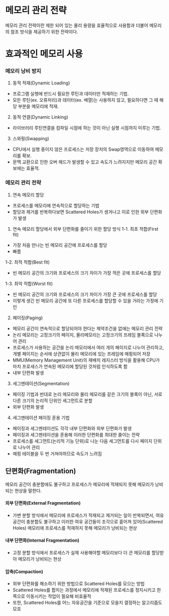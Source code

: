 # 메모리 관리 전략
메모리 관리 전략이란 제한 되어 있는 물리 용량을 효율적으로 사용함과 더불어 메모리의 참조 방식을 제공하기 위한 전략이다.

# 효과적인 메모리 사용
### 메모리 낭비 방지
1. 동적 적재(Dynamic Loading)
- 프로그램 실행에 반드시 필요한 루틴과 데이터만 적재하는 기법.
- 모든 루틴(ex. 오류처리)과 데이터(ex. 배열)는 사용하지 않고, 필요하다면 그 때 해당 부분을 메모리에 적재.

2. 동적 연결(Dynamic Linking)
- 라이브러리 루틴연결을 컴파일 시점에 하는 것이 아닌 실행 시점까지 미루는 기법.

3. 스와핑(Swapping)
- CPU에서 실행 중이지 않은 프로세스는 저장 장치의 Swap영역으로 이동하여 메모리를 확보.
- 문맥 교환으로 인한 오버 헤드가 발생할 수 있고 속도가 느려지지만 메모리 공간 확보에는 효율적.

### 메모리 관리 전략
1. 연속 메모리 할당
- 프로세스를 메모리에 연속적으로 할당하는 기법
- 할당과 제거를 반복하다보면 Scattered Holes가 생겨나고 이로 인한 외부 단편화가 발생

1. 연속 메모리 할당에서 외부 단편화를 줄이기 위한 할당 방식
1-1. 최초 적합(First fit)
- 가장 처음 만나는 빈 메모리 공간에 프로세스를 할당
- 빠름

1-2. 최적 적합(Best fit)
- 빈 메모리 공간의 크기와 프로세스의 크기 차이가 가장 적은 곳에 프로세스를 할당

1-3. 최악 적합(Worst fit)
- 빈 메모리 공간의 크기와 프로세스의 크기 차이가 가장 큰 곳에 프로세스를 할당
- 이렇게 생긴 빈 메모리 공간에 또 다른 프로세스를 할당할 수 있을 거라는 가정에 기인

2. 페이징(Paging)
- 메모리 공간이 연속적으로 할당되어야 한다는 제약조건을 없애는 메모리 관리 전략
- 논리 메모리는 고정크기의 페이지, 물리메모리는 고정크기의 프레임 블록으로 나누어 관리
- 프로세스가 사용하는 공간을 논리 메모리에서 여러 개의 페이지로 나누어 관리하고, 개별 페이지는 순서에 상관없이 물리 메모리에 있는 프레임에 매핑되어 저장
- MMU(Memory Management Unit)의 재배치 레지스터 방식을 활용해 CPU가 마치 프로세스가 연속된 메모리에 할당된 것처럼 인식하도록 함
- 내부 단편화 발생

3. 세그멘테이션(Segmentation)
- 페이징 기법과 반대로 논리 메모리와 물리 메모리를 같은 크기의 블록이 아닌, 서로 다른 크기의 논리적 단위인 세그먼트로 분할
- 외부 단편화 발생

4. 세그멘테이션 페이징 혼용 기법
- 페이징과 세그멘테이션도 각각 내부 단편화와 외부 단편화가 발생
- 페이징과 세그멘테이션을 혼용해 이러한 단편화를 최대한 줄이는 전략
- 프로세스를 세그먼트(논리적 기능 단위)로 나눈 다음 세그먼트를 다시 페이지 단위로 나누어 관리
- 매핑 테이블을 두 번 거쳐야하므로 속도가 느려짐

## 단편화(Fragmentation)
메모리 공간이 충분함에도 불구하고 프로세스가 메모리에 적재되지 못해 메모리가 낭비되는 현상을 말한다.

#### 외부 단편화(External Fragmentation)
- 가변 분할 방식에서 메모리에 프로세스가 적재되고 제거되는 일이 반복되면서, 여유 공간이 충분함도 불구하고 이러한 여유 공간들이 조각으로 흩어져 있어(Scattered Holes) 메모리에 프로세스를 적재하지 못해 메모리가 낭비되는 현상

#### 내부 단편화(Internal Fragmentation)
- 고정 분할 방식에서 프로세스가 실제 사용해야할 메모리보다 더 큰 메모리를 할당받아 메모리가 낭비되는 현상

#### 압축(Compaction)
- 외부 단편화를 해소하기 위한 방법으로 Scattered Holes를 모으는 방법
- Scattered Holes를 합치는 과정에서 메모리에 적재된 프로세스를 정지시키고 한쪽으로 이동시키는 작업이 필요해 비효율적
- 또한, Scattered Holes를 어느 자유공간을 기준으로 모을지 결정하는 알고리즘도 모호